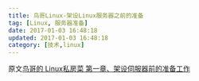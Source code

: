 ```yaml
---
title: 鸟哥Linux-架设Linux服务器之前的准备
tag: [Linux, 服务器准备]
date: 2017-01-03 16:48:18
updated: 2017-01-03 16:48:18
category: [技术,linux]
---
```

原文[鸟哥的 Linux私房菜 第一章、架设伺服器前的准备工作](http://linux.vbird.org/linux_server/0105beforeserver.php)  

